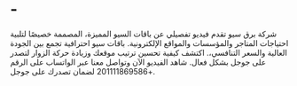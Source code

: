 # -
شركة برق سيو تقدم فيديو تفصيلي عن باقات السيو المميزة، المصممة خصيصًا لتلبية احتياجات المتاجر والمؤسسات والمواقع الإلكترونية. باقات سيو احترافية تجمع بين الجودة العالية والسعر التنافسي،. اكتشف كيفية تحسين ترتيب موقعك وزيادة حركة الزوار لتصدر على جوجل بشكل فعال. شاهد الفيديو الآن وتواصل معنا عبر الواتساب على الرقم +201111869586 لضمان تصدرك على جوجل.
